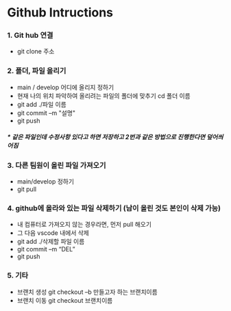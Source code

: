 # Github Intructions
### 1. Git hub 연결 
- git clone 주소

### 2. 폴더, 파일 올리기
- main / develop 어디에 올리지 정하기
- 현재 나의 위치 파악하여 올리려는 파일의 폴더에 맞추기 cd 폴더 이름
- git add ./파일 이름
- git commit –m "설명"
- git push

##### * 같은 파일인데 수정사항 있다고 하면 저장하고 2번과 같은 방법으로 진행한다면 덮어씌어짐

### 3. 다른 팀원이 올린 파일 가져오기
- main/develop 정하기
- git pull

### 4. github에 올라와 있는 파일 삭제하기 (남이 올린 것도 본인이 삭제 가능)
- 내 컴퓨터로 가져오지 않는 경우라면, 먼저 pull 해오기
- 그 다음 vscode 내에서 삭제
- git add ./삭제할 파일 이름
- git commit –m “DEL”
- git push 

### 5. 기타
- 브랜치 생성 git checkout –b 만들고자 하는 브랜치이름
- 브랜치 이동 git checkout 브랜치이름
